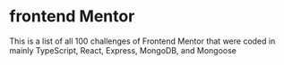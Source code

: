 # frontend Mentor 

This is a list of all 100 challenges of Frontend Mentor that were coded in
mainly TypeScript, React, Express, MongoDB, and Mongoose


